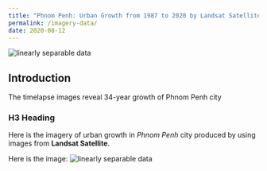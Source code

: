 ```yaml
---
title: "Phnom Penh: Urban Growth from 1987 to 2020 by Landsat Satellite Imagery"
permalink: /imagery-data/
date: 2020-08-12
---
```

<img src="{{ site.url }}{{ site.baseurl }}/images/pp-growth/pp-collage.jpg" alt="linearly separable data">

## Introduction

The timelapse images reveal 34-year growth of Phnom Penh city

### H3 Heading

Here is the imagery of urban growth in *Phnom Penh* city produced by using images from **Landsat Satellite**.

Here is the image:
<img src="{{ site.url }}{{ site.baseurl }}/images/pp-growth/pp-growth.gif" alt="linearly separable data">